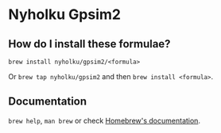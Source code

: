 # Nyholku Gpsim2

## How do I install these formulae?
`brew install nyholku/gpsim2/<formula>`

Or `brew tap nyholku/gpsim2` and then `brew install <formula>`.

## Documentation
`brew help`, `man brew` or check [Homebrew's documentation](https://docs.brew.sh).
